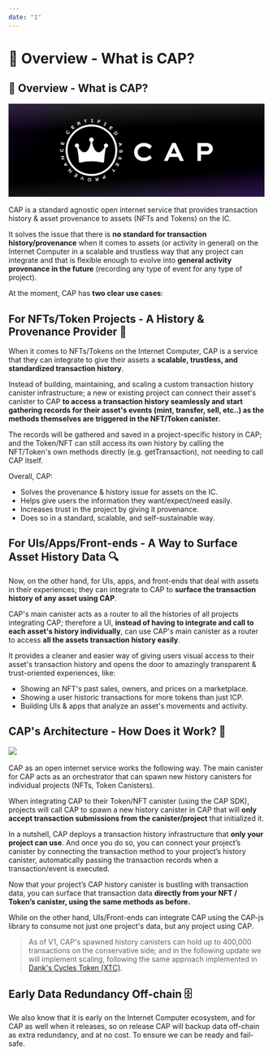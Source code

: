 ```yaml
---
date: "1"
---
```

# 👑 Overview - What is CAP?

## 👑 Overview - What is CAP?

![](imgs/mainn.png)

CAP is a standard agnostic open internet service that provides transaction history & asset provenance to assets (NFTs and Tokens) on the IC.

It solves the issue that there is **no standard for transaction history/provenance** when it comes to assets (or activity in general) on the Internet Computer in a scalable and trustless way that any project can integrate and that is flexible enough to evolve into **general activity provenance in the future** (recording any type of event for any type of project).

At the moment, CAP has **two clear use cases**:

## For NFTs/Token Projects - A History & Provenance Provider 📜

When it comes to NFTs/Tokens on the Internet Computer, CAP is a service that they can integrate to give their assets a **scalable, trustless, and standardized transaction history**.

Instead of building, maintaining, and scaling a custom transaction history canister infrastructure; a new or existing project can connect their asset's canister to CAP **to access a transaction history seamlessly and start gathering records for their asset's events (mint, transfer, sell, etc..) as the methods themselves are triggered in the NFT/Token canister.**

The records will be gathered and saved in a project-specific history in CAP; and the Token/NFT can still access its own history by calling the NFT/Token's own methods directly (e.g. getTransaction), not needing to call CAP itself. 

Overall, CAP:

- Solves the provenance & history issue for assets on the IC.
- Helps give users the information they want/expect/need easily.
- Increases trust in the project by giving it provenance.
- Does so in a standard, scalable, and self-sustainable way.

## For UIs/Apps/Front-ends - A Way to Surface Asset History Data 🔍

Now, on the other hand, for UIs, apps, and front-ends that deal with assets in their experiences; they can integrate to CAP to **surface the transaction history of any asset using CAP**.

CAP's main canister acts as a router to all the histories of all projects integrating CAP; therefore a UI, **instead of having to integrate and call to each asset's history individually**, can use CAP's main canister as a router to access **all the assets transaction history easily**.

It provides a cleaner and easier way of giving users visual access to their asset's transaction history and opens the door to amazingly transparent & trust-oriented experiences, like:

- Showing an NFT's past sales, owners, and prices on a marketplace.
- Showing a user historic transactions for more tokens than just ICP.
- Building UIs & apps that analyze an asset's movements and activity.

## CAP's Architecture - How Does it Work? 🧠

![](https://storageapi.fleek.co/fleek-team-bucket/Group%2018%20(4).svg)

CAP as an open internet service works the following way. The main canister for CAP acts as an orchestrator that can spawn new history canisters for individual projects (NFTs, Token Canisters).

When integrating CAP to their Token/NFT canister (using the CAP SDK), projects will call CAP to spawn a new history canister in CAP that will **only accept transaction submissions from the canister/project** that initialized it.

In a nutshell, CAP deploys a transaction history infrastructure that **only your project can use**. And once you do so, you can connect your project’s canister by connecting the transaction method to your project’s history canister, automatically passing the transaction records when a transaction/event is executed.

Now that your project’s CAP history canister is bustling with transaction data, you can surface that transaction data **directly from your NFT / Token’s canister, using the same methods as before.** 

While on the other hand, UIs/Front-ends can integrate CAP using the CAP-js library to consume not just one project's data, but any project using CAP.

> As of V1, CAP's spawned history canisters can hold up to 400,000 transactions on the conservative side; and in the following update we will implement scaling, following the same approach implemented in [Dank's Cycles Token (XTC)](https://medium.com/dank-ois/cycles-token-xtc-update-history-scaling-239778df2ad2).


## Early Data Redundancy Off-chain 🗄️
We also know that it is early on the Internet Computer ecosystem, and for CAP as well when it releases, so on release CAP will backup data off-chain as extra redundancy, and at no cost. To ensure we can be ready and fail-safe.